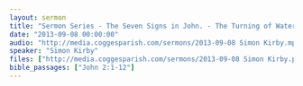 ```yaml
---
layout: sermon
title: "Sermon Series - The Seven Signs in John. - The Turning of Water into Wine."
date: "2013-09-08 00:00:00"
audio: "http://media.coggesparish.com/sermons/2013-09-08 Simon Kirby.mp3"
speaker: "Simon Kirby"
files: ["http://media.coggesparish.com/sermons/2013-09-08 Simon Kirby.pdf"]
bible_passages: ["John 2:1-12"]
---
```

